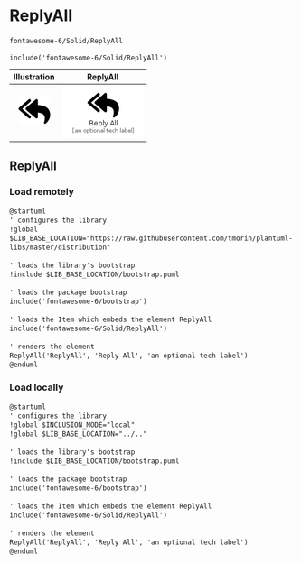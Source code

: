 # ReplyAll


```text
fontawesome-6/Solid/ReplyAll
```

```text
include('fontawesome-6/Solid/ReplyAll')
```



| Illustration | ReplyAll |
| :---: | :---: |
| ![illustration for Illustration](../../fontawesome-6/Solid/ReplyAll.png) | ![illustration for ReplyAll](../../fontawesome-6/Solid/ReplyAll.Local.png) |




## ReplyAll

### Load remotely
```plantuml
@startuml
' configures the library
!global $LIB_BASE_LOCATION="https://raw.githubusercontent.com/tmorin/plantuml-libs/master/distribution"

' loads the library's bootstrap
!include $LIB_BASE_LOCATION/bootstrap.puml

' loads the package bootstrap
include('fontawesome-6/bootstrap')

' loads the Item which embeds the element ReplyAll
include('fontawesome-6/Solid/ReplyAll')

' renders the element
ReplyAll('ReplyAll', 'Reply All', 'an optional tech label')
@enduml
```

### Load locally
```plantuml
@startuml
' configures the library
!global $INCLUSION_MODE="local"
!global $LIB_BASE_LOCATION="../.."

' loads the library's bootstrap
!include $LIB_BASE_LOCATION/bootstrap.puml

' loads the package bootstrap
include('fontawesome-6/bootstrap')

' loads the Item which embeds the element ReplyAll
include('fontawesome-6/Solid/ReplyAll')

' renders the element
ReplyAll('ReplyAll', 'Reply All', 'an optional tech label')
@enduml
```

